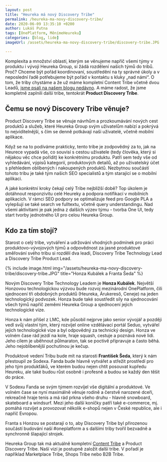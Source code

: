 ```yaml
---
layout: post
title: "Heureka má nový Discovery Tribe"
permalink: /heureka-ma-novy-discovery-tribe/
date: 2020-06-09 13:35:10 +0200
author: Lukáš Putna
tags: [OnePlatform, MěnímeHeureku]
categories: [blog, lide]
imageUrl: /assets/heureka-ma-novy-discovery-tribe/discovery-tribe.JPG

---
```


Komplexita a množství oblastí, kterým se věnujeme napříč všemi týmy v produktu i vývoji Heureka Group, si žádá rozdělení našich týmů do tribů. Proč? Chceme být pořád koordinovaní, soustředění na ty správné úkoly a v neposlední řadě potřebujeme být pořád v kontaktu s kluky „nad námi“. O tom, že triby chystáme a že už máme kompletní Content Tribe včetně dvou Leadů, [jsme psali na našem blogu nedávno](/k-autonomnim-tymum-pridavame-tribe-leadery/). A máme radost, že jsme kompletně zaplnili další tribe, tentokrát **Product Discovery Tribe**.

## Čemu se nový Discovery Tribe věnuje?

Product Discovery Tribe se věnuje návrhům a prozkoumávání nových cest produktů a služeb, které Heureka Group svým uživatelům nabízí a pokrývá to nejviditelnější, s čím se denně potkávají naši uživatelé, včetně mobilní aplikace.

Když se na to podíváme prakticky, tento tribe je zodpovědný za to, jak na Heurece vypadá vše, co souvisí s cestou uživatele (tedy člověka, který si nějakou věc chce pořídit) ke konkrétnímu produktu. Patří sem tedy vše od vyhledávání, výpisů kategorií, produktových detailů, až po uživatelský účet s přehledem oblíbených i nakoupených produktů. Nezbytnou součástí tohoto tribu je také tým našich SEO specialistů a tým starající se o mobilní aplikaci. 

A jaké konkrétní kroky čekají celý Tribe nejbližší době? Top úkolem je dotáhnout responzivitu celé Heureky a podpora notifikací v mobilních aplikacích. V rámci SEO podpory se optimalizuje feed pro Google PLA a vylepšují se také search ve fulltextu, včetně query understandingu. Nad všemi aktivitami je pak jedna z dalších výzev týmu - tvorba One UI, tedy start tvorby jednotného UI pro celou Heureka Group. 

## Kdo za tím stojí?

Starost o celý tribe, vytváření a udržování vhodných podmínek pro práci produktovo-vývojových týmů a odpovědnost za jasné produktové směřování svého tribu si rozdělí dva leadi, Discovery Tribe Technology Lead a Discovery Tribe Product Lead.

{% include image.html
      img="/assets/heureka-ma-novy-discovery-tribe/discovery-tribe.JPG"
      title="Honza Kubálek a Franta Šeda" %}

Novým Discovery Tribe Technology Leadem je **Honza Kubálek**. Největší Honzovou technologickou výzvou bude rozvoj mezinárodní OnePlatform, čili sjednocení tři obdobných produktů (Heureka, Árukereső, Ceneje) na jeden technologický podvozek. Honza bude také soustředit síly na sjednocování všech týmů napříč zeměmi Heureka Group a sjednocení jejich technologické vize. 

Honza k nám přišel z LMC, kde působil nejprve jako senior vývojář a později vedl svůj vlastní tým, který rozvíjel online vzdělávací portál Seduo, vytvářel jejich technologické vize a byl odpovědný za technický design. Honza ve volném čase rád jezdí na kole, hraje squash, cestuje a poznává nové lidi. Jeho cílem je uběhnout půlmaraton, tak se poctivě připravuje a často běhá. Jeho nejoblíbenější pochutinou je kečup.

Produktové vedení Tribu bude mít na starosti **František Šeda**, který k nám přestoupil ze Sodexa. Fanda bude hlavně vytvářet a střežit prostředí pro jeho tým produkťáků, ve kterém budou nejen chtít posouvat kupředu Heureku, ale také budou růst osobně i profesně a budou se každý den těšit do práce.

V Sodexu Fanda se svým týmem rozvíjel vše digitální a produktové. Ve volném čase se nyní maximálně věnuje rodině a čerstvě narozené dceři, rekreačně hraje tenis a má rád prkna všeho druhu - hlavně snowboard, skateboard a windsurf. Mezi jeho další koníčky patří také e-commerce, mj. pomáhá rozvíjet a provozovat několik e-shopů nejen v České republice, ale i napříč Evropou.

Franta s Honzou se postarají o to, aby Discovery Tribe byl přirozenou součástí budování naší #oneplatform a s dalšími triby tvořil bezvadně a synchronně šlapající strojek.

Heureka Group tak má aktuálně kompletní [Content Tribe](/k-autonomnim-tymum-pridavame-tribe-leadery/) a Product Discovery Tribe. Naší vizí je postupně založit další tribe. V pořadí je například Marketplace Tribe, Shops Tribe nebo B2B Tribe.
